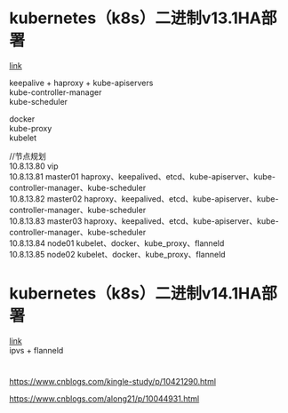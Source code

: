 # kubernetes（k8s）二进制v13.1HA部署
[link](https://www.jianshu.com/p/65610d945ad7)

keepalive + haproxy + kube-apiservers  
kube-controller-manager  
kube-scheduler

docker  
kube-proxy  
kubelet

//节点规划  
10.8.13.80   vip  
10.8.13.81   master01  haproxy、keepalived、etcd、kube-apiserver、kube-controller-manager、kube-scheduler  
10.8.13.82   master02  haproxy、keepalived、etcd、kube-apiserver、kube-controller-manager、kube-scheduler  
10.8.13.83   master03  haproxy、keepalived、etcd、kube-apiserver、kube-controller-manager、kube-scheduler  
10.8.13.84   node01    kubelet、docker、kube_proxy、flanneld  
10.8.13.85   node02    kubelet、docker、kube_proxy、flanneld

# kubernetes（k8s）二进制v14.1HA部署
[link](https://www.jianshu.com/p/029f4d1d285d)  
ipvs + flanneld


#
https://www.cnblogs.com/kingle-study/p/10421290.html


https://www.cnblogs.com/along21/p/10044931.html